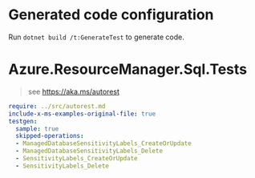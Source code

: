 # Generated code configuration

Run `dotnet build /t:GenerateTest` to generate code.

# Azure.ResourceManager.Sql.Tests

> see https://aka.ms/autorest
``` yaml
require: ../src/autorest.md
include-x-ms-examples-original-file: true
testgen:
  sample: true
  skipped-operations:
  - ManagedDatabaseSensitivityLabels_CreateOrUpdate
  - ManagedDatabaseSensitivityLabels_Delete
  - SensitivityLabels_CreateOrUpdate
  - SensitivityLabels_Delete
```